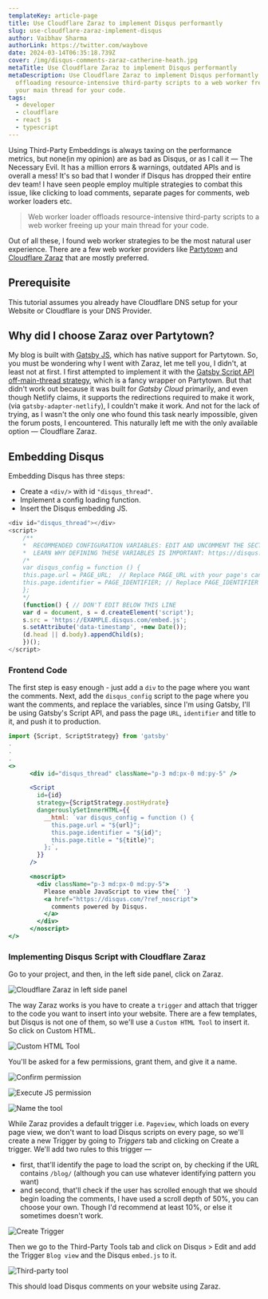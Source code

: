 ```yaml
---
templateKey: article-page
title: Use Cloudflare Zaraz to implement Disqus performantly
slug: use-cloudflare-zaraz-implement-disqus
author: Vaibhav Sharma
authorLink: https://twitter.com/waybove
date: 2024-03-14T06:35:18.739Z
cover: /img/disqus-comments-zaraz-catherine-heath.jpg
metaTitle: Use Cloudflare Zaraz to implement Disqus performantly
metaDescription: Use Cloudflare Zaraz to implement Disqus performantly by
  offloading resource-intensive third-party scripts to a web worker freeing up
  your main thread for your code.
tags:
  - developer
  - cloudflare
  - react js
  - typescript
---
```

Using Third-Party Embeddings is always taxing on the performance metrics, but none(in my opinion) are as bad as Disqus, or as I call it — The Necessary Evil. It has a million errors & warnings, outdated APIs and is overall a mess! It's so bad that I wonder if Disqus has dropped their entire dev team! I have seen people employ multiple strategies to combat this issue, like clicking to load comments, separate pages for comments, web worker loaders etc. 

> Web worker loader offloads resource-intensive third-party scripts to a web worker freeing up your main thread for your code.

Out of all these, I found web worker strategies to be the most natural user experience. There are a few web worker providers like [Partytown](https://partytown.builder.io) and [Cloudflare Zaraz](https://www.cloudflare.com/application-services/products/zaraz/) that are mostly preferred.

## Prerequisite

This tutorial assumes you already have Cloudflare DNS setup for your Website or Cloudflare is your DNS Provider.

## Why did I choose Zaraz over Partytown?

My blog is built with [Gatsby JS](https://www.gatsbyjs.com), which has native support for Partytown. So, you must be wondering why I went with Zaraz, let me tell you, I didn't, at least not at first. I first attempted to implement it with the [Gatsby Script API off-main-thread strategy](https://www.gatsbyjs.com/docs/reference/built-in-components/gatsby-script/), which is a fancy wrapper on Partytown. But that didn't work out because it was built for *Gatsby Cloud* primarily, and even though Netlify claims, it supports the redirections required to make it work,(via `gatsby-adapter-netlify`), I couldn't make it work. And not for the lack of trying, as I wasn't the only one who found this task nearly impossible, given the forum posts, I encountered. This naturally left me with the only available option — Cloudflare Zaraz.

## Embedding Disqus

Embedding Disqus has three steps:

* Create a `<div/>` with id `"disqus_thread"`.
* Implement a config loading function.
* Insert the Disqus embedding JS.

```javascript
<div id="disqus_thread"></div>
<script>
    /**
    *  RECOMMENDED CONFIGURATION VARIABLES: EDIT AND UNCOMMENT THE SECTION BELOW TO INSERT DYNAMIC VALUES FROM YOUR PLATFORM OR CMS.
    *  LEARN WHY DEFINING THESE VARIABLES IS IMPORTANT: https://disqus.com/admin/universalcode/#configuration-variables    */
    /*
    var disqus_config = function () {
    this.page.url = PAGE_URL;  // Replace PAGE_URL with your page's canonical URL variable
    this.page.identifier = PAGE_IDENTIFIER; // Replace PAGE_IDENTIFIER with your page's unique identifier variable
    };
    */
    (function() { // DON'T EDIT BELOW THIS LINE
    var d = document, s = d.createElement('script');
    s.src = 'https://EXAMPLE.disqus.com/embed.js';
    s.setAttribute('data-timestamp', +new Date());
    (d.head || d.body).appendChild(s);
    })();
</script>
```

### Frontend Code

The first step is easy enough - just add a `div` to the page where you want the comments. Next, add the `disqus_config` script to the page where you want the comments, and replace the variables, since I'm using Gatsby, I'll be using Gatsby's Script API, and pass the page `URL`, `identifier` and title to it, and push it to production.

```jsx
import {Script, ScriptStrategy} from 'gatsby'
.
.
.
<>
      <div id="disqus_thread" className="p-3 md:px-0 md:py-5" />

      <Script
        id={id}
        strategy={ScriptStrategy.postHydrate}
        dangerouslySetInnerHTML={{
          __html: `var disqus_config = function () {
            this.page.url = "${url}";
            this.page.identifier = "${id}"; 
            this.page.title = "${title}";
          };`,
        }}
      />

      <noscript>
        <div className="p-3 md:px-0 md:py-5">
          Please enable JavaScript to view the{' '}
          <a href="https://disqus.com/?ref_noscript">
            comments powered by Disqus.
          </a>
        </div>
      </noscript>
</>
```

### Implementing Disqus Script with Cloudflare Zaraz

Go to your project, and then, in the left side panel, click on Zaraz.

![Cloudflare Zaraz in left side panel](/img/screenshot-2024-03-14-at-11.17.48 am.jpg "Cloudflare Zaraz in left side panel")

The way Zaraz works is you have to create a `trigger` and attach that trigger to the code you want to insert into your website. There are a few templates, but Disqus is not one of them, so we'll use a `Custom HTML Tool` to insert it. So click on Custom HTML.

![Custom HTML Tool](/img/screenshot-2024-03-14-at-11.26.21 am.jpg "Custom HTML Tool")

You'll be asked for a few permissions, grant them, and give it a name.

![Confirm permission](/img/screenshot-2024-03-14-at-11.26.38 am.jpg "Confirm permission")

![Execute JS permission](/img/screenshot-2024-03-14-at-11.26.45 am.jpg "Execute JS permission")

![Name the tool](/img/screenshot-2024-03-14-at-11.27.02 am.jpg "Name the tool")

While Zaraz provides a default trigger i.e. `Pageview`, which loads on every page view, we don't want to load Disqus scripts on every page, so we'll create a new Trigger by going to *Triggers* tab and clicking on Create a trigger. We'll add two rules to this trigger — 

* first, that'll identify the page to load the script on, by checking if the URL contains `/blog/` (although you can use whatever identifying pattern you want) 
* and second, that'll check if the user has scrolled enough that we should begin loading the comments, I have used a scroll depth of 50%, you can choose your own. Though I'd recommend at least 10%, or else it sometimes doesn't work.

![Create Trigger](/img/screenshot-2024-03-14-at-11.17.13 am.jpg "Create Trigger")

Then we go to the Third-Party Tools tab and click on Disqus > Edit and add the Trigger `Blog view` and the Disqus `embed.js` to it.

![Third-party tool](/img/screenshot-2024-03-14-at-11.16.49 am.jpg "Third-party tool")

This should load Disqus comments on your website using Zaraz.